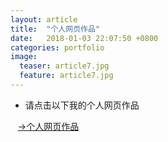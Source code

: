 ```yaml
---
layout: article
title:  "个人网页作品"
date:   2018-01-03 22:07:50 +0800
categories: portfolio 
image:
  teaser: article7.jpg
  feature: article7.jpg
---
```


 + 请点击以下我的个人网页作品
 
                             [→个人网页作品]( https://a917464280.github.io/portfolio/wangye/index.html)
